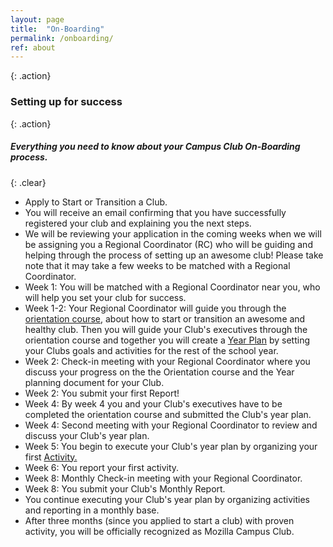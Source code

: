 ```yaml
---
layout: page
title:  "On-Boarding"
permalink: /onboarding/
ref: about
---
```


{: .action}
### Setting up for success

{: .action}
##### Everything you need to know about your Campus Club On-Boarding process.

{: .clear}
&nbsp;



<section class="timeline">
  <ul>
    <li>
      <div>
      Apply to Start or Transition a Club.
      </div>
    </li>
    <li>
      <div>
        You will receive an email confirming that you have successfully registered your club and explaining you the next steps.
      </div>
    </li>
    <li>
      <div>
        We will be reviewing your application in the coming weeks when we will be assigning you a Regional Coordinator (RC) who will be guiding and helping through the process of setting up an awesome club!
        Please take note that it may take a few weeks to be matched with a Regional Coordinator.
      </div>
    </li>
    <li>
      <div>
        <time>Week 1: </time>You will be matched with a Regional Coordinator near you, who will help you set your club for success.
      </div>
    </li>
    <li>
      <div>
        <time>Week 1-2: </time>Your Regional Coordinator will guide you through the <a href="https://mozilla.teachable.com/courses/mozilla-campus-club-training/" target="_blank">orientation course</a>, about how to start or transition an awesome and healthy club. Then you will guide your Club's executives through the orientation course and together you will create a <a href="{{site.baseurl}}/yearplanning/">Year Plan</a> by setting your Clubs goals and activities for the rest of the school year.
      </div>
    </li>
    <li>
      <div>
        <time>Week 2: </time> Check-in meeting with your Regional Coordinator where you discuss your progress on the the Orientation course and the Year planning document for your Club.
      </div>
    </li>
    <li>
      <div>
        <time>Week 2:</time> You submit your first Report!
      </div>
    </li>
    <li>
      <div>
        <time>Week 4:</time>  By week 4 you and your Club's executives have to be completed the orientation course and submitted the Club's year plan.
      </div>
    </li>
    <li>
      <div>
        <time>Week 4:</time> Second meeting with your Regional Coordinator to review and discuss your Club's year plan.
      </div>
    </li>
    <li>
      <div>
        <time>Week 5: </time> You begin to execute your Club's year plan by organizing your first <a href="{{site.baseurl}}/activities/">Activity.</a>
      </div>
    </li>
    <li>
      <div>
        <time>Week 6:</time> You report your first activity.
      </div>
    </li>
    <li>
      <div>
        <time>Week 8:</time> Monthly Check-in meeting with your Regional Coordinator.
      </div>
    </li>
    <li>
      <div>
        <time>Week 8:</time> You submit your Club's Monthly Report.
      </div>
    </li>
    <li>
      <div>
        You continue executing your Club's year plan by organizing activities and reporting in a monthly base.
      </div>
    </li>
    <li>
      <div>
        After three months (since you applied to start a club) with proven activity, you will be officially recognized as Mozilla Campus Club.
      </div>
    </li>
  </ul>
</section>
